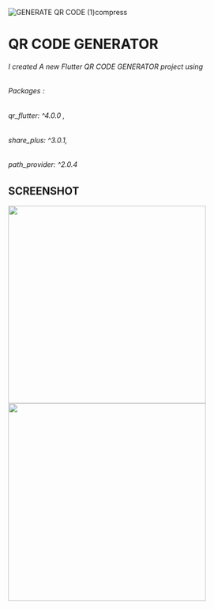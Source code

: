![GENERATE QR CODE (1)compress](https://user-images.githubusercontent.com/52107131/144990593-a7d8e356-2627-4ec2-8e07-efc7d094fafd.jpg)

# QR CODE GENERATOR 

###### I created A new Flutter QR CODE GENERATOR project using 
######  Packages : 
###### qr_flutter: ^4.0.0 ,
###### share_plus: ^3.0.1, 
###### path_provider: ^2.0.4


## SCREENSHOT
<div class = screenshot> <img src = 'https://user-images.githubusercontent.com/52107131/144991155-6512ab79-6aa2-46a7-aaff-bd6d9c26122f.jpg' height = '400'>
<img src = 'https://user-images.githubusercontent.com/52107131/144991518-2d27ca12-e836-4f54-9a86-b3352acae1f0.jpg' height = '400'></div>
